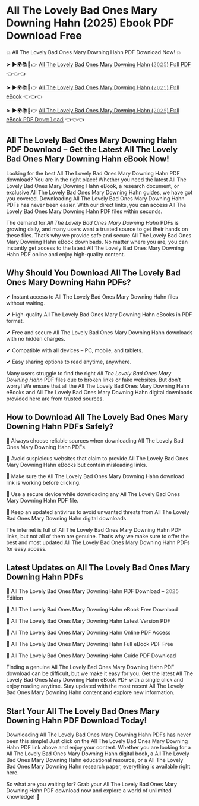 # All The Lovely Bad Ones Mary Downing Hahn (2025) Ebook PDF Download Free

💥 All The Lovely Bad Ones Mary Downing Hahn PDF Download Now! 💥

➤ ►🌍📚📱👉 [All The Lovely Bad Ones Mary Downing Hahn (𝟸𝟶𝟸𝟻) F𝚞ll PDF](https://getpdf.xyz/all-the-lovely-bad-ones-mary-downing-hahn) 👈👈👈


➤ ►🌍📚📱👉 [All The Lovely Bad Ones Mary Downing Hahn (𝟸𝟶𝟸𝟻) F𝚞ll eBook](https://getpdf.xyz/all-the-lovely-bad-ones-mary-downing-hahn) 👈👈👈


➤ ►🌍📚📱👉 [All The Lovely Bad Ones Mary Downing Hahn (𝟸𝟶𝟸𝟻) F𝚞ll eBook PDF D𝚘𝚠𝚗𝚕𝚘a𝚍](https://getpdf.xyz/all-the-lovely-bad-ones-mary-downing-hahn) 👈👈👈


## All The Lovely Bad Ones Mary Downing Hahn PDF Download – Get the Latest All The Lovely Bad Ones Mary Downing Hahn eBook Now!

Looking for the best All The Lovely Bad Ones Mary Downing Hahn PDF download? You are in the right place! Whether you need the latest All The Lovely Bad Ones Mary Downing Hahn eBook, a research document, or exclusive All The Lovely Bad Ones Mary Downing Hahn guides, we have got you covered. Downloading All The Lovely Bad Ones Mary Downing Hahn PDFs has never been easier. With our direct links, you can access All The Lovely Bad Ones Mary Downing Hahn PDF files within seconds.

The demand for *All The Lovely Bad Ones Mary Downing Hahn* PDFs is growing daily, and many users want a trusted source to get their hands on these files. That’s why we provide safe and secure All The Lovely Bad Ones Mary Downing Hahn eBook downloads. No matter where you are, you can instantly get access to the latest All The Lovely Bad Ones Mary Downing Hahn PDF online and enjoy high-quality content.

## Why Should You Download All The Lovely Bad Ones Mary Downing Hahn PDFs?

✔ Instant access to All The Lovely Bad Ones Mary Downing Hahn files without waiting.

✔ High-quality All The Lovely Bad Ones Mary Downing Hahn eBooks in PDF format.

✔ Free and secure All The Lovely Bad Ones Mary Downing Hahn downloads with no hidden charges.

✔ Compatible with all devices – PC, mobile, and tablets.

✔ Easy sharing options to read anytime, anywhere.

Many users struggle to find the right *All The Lovely Bad Ones Mary Downing Hahn* PDF files due to broken links or fake websites. But don’t worry! We ensure that all the All The Lovely Bad Ones Mary Downing Hahn eBooks and All The Lovely Bad Ones Mary Downing Hahn digital downloads provided here are from trusted sources.

## How to Download All The Lovely Bad Ones Mary Downing Hahn PDFs Safely?

📌 Always choose reliable sources when downloading All The Lovely Bad Ones Mary Downing Hahn PDFs.

📌 Avoid suspicious websites that claim to provide All The Lovely Bad Ones Mary Downing Hahn eBooks but contain misleading links.

📌 Make sure the All The Lovely Bad Ones Mary Downing Hahn download link is working before clicking.

📌 Use a secure device while downloading any All The Lovely Bad Ones Mary Downing Hahn PDF file.

📌 Keep an updated antivirus to avoid unwanted threats from All The Lovely Bad Ones Mary Downing Hahn digital downloads.

The internet is full of All The Lovely Bad Ones Mary Downing Hahn PDF links, but not all of them are genuine. That’s why we make sure to offer the best and most updated All The Lovely Bad Ones Mary Downing Hahn PDFs for easy access.

## Latest Updates on All The Lovely Bad Ones Mary Downing Hahn PDFs

🔹 All The Lovely Bad Ones Mary Downing Hahn PDF Download – 𝟸𝟶𝟸𝟻 Edition

🔹 All The Lovely Bad Ones Mary Downing Hahn eBook Free Download

🔹 All The Lovely Bad Ones Mary Downing Hahn Latest Version PDF

🔹 All The Lovely Bad Ones Mary Downing Hahn Online PDF Access

🔹 All The Lovely Bad Ones Mary Downing Hahn Full eBook PDF Free

🔹 All The Lovely Bad Ones Mary Downing Hahn Guide PDF Download

Finding a genuine All The Lovely Bad Ones Mary Downing Hahn PDF download can be difficult, but we make it easy for you. Get the latest All The Lovely Bad Ones Mary Downing Hahn eBook PDF with a single click and enjoy reading anytime. Stay updated with the most recent All The Lovely Bad Ones Mary Downing Hahn content and explore new information.

## Start Your All The Lovely Bad Ones Mary Downing Hahn PDF Download Today!

Downloading All The Lovely Bad Ones Mary Downing Hahn PDFs has never been this simple! Just click on the All The Lovely Bad Ones Mary Downing Hahn PDF link above and enjoy your content. Whether you are looking for a All The Lovely Bad Ones Mary Downing Hahn digital book, a All The Lovely Bad Ones Mary Downing Hahn educational resource, or a All The Lovely Bad Ones Mary Downing Hahn research paper, everything is available right here.

So what are you waiting for? Grab your All The Lovely Bad Ones Mary Downing Hahn PDF download now and explore a world of unlimited knowledge! 🚀